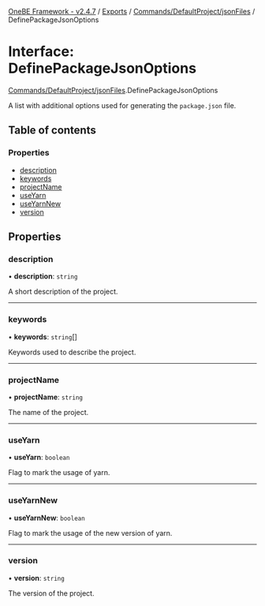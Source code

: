 [OneBE Framework - v2.4.7](../README.md) / [Exports](../modules.md) / [Commands/DefaultProject/jsonFiles](../modules/Commands_DefaultProject_jsonFiles.md) / DefinePackageJsonOptions

# Interface: DefinePackageJsonOptions

[Commands/DefaultProject/jsonFiles](../modules/Commands_DefaultProject_jsonFiles.md).DefinePackageJsonOptions

A list with additional options used for generating the `package.json` file.

## Table of contents

### Properties

- [description](Commands_DefaultProject_jsonFiles.DefinePackageJsonOptions.md#description)
- [keywords](Commands_DefaultProject_jsonFiles.DefinePackageJsonOptions.md#keywords)
- [projectName](Commands_DefaultProject_jsonFiles.DefinePackageJsonOptions.md#projectname)
- [useYarn](Commands_DefaultProject_jsonFiles.DefinePackageJsonOptions.md#useyarn)
- [useYarnNew](Commands_DefaultProject_jsonFiles.DefinePackageJsonOptions.md#useyarnnew)
- [version](Commands_DefaultProject_jsonFiles.DefinePackageJsonOptions.md#version)

## Properties

### description

• **description**: `string`

A short description of the project.

___

### keywords

• **keywords**: `string`[]

Keywords used to describe the project.

___

### projectName

• **projectName**: `string`

The name of the project.

___

### useYarn

• **useYarn**: `boolean`

Flag to mark the usage of yarn.

___

### useYarnNew

• **useYarnNew**: `boolean`

Flag to mark the usage of the new version of yarn.

___

### version

• **version**: `string`

The version of the project.
